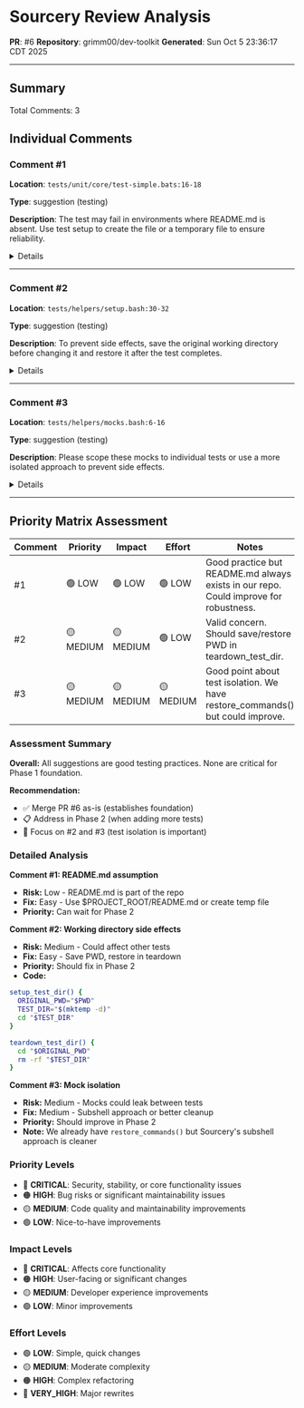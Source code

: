# Sourcery Review Analysis
**PR**: #6
**Repository**: grimm00/dev-toolkit
**Generated**: Sun Oct  5 23:36:17 CDT 2025

---

## Summary

Total Comments: 3

## Individual Comments

### Comment #1

**Location**: `tests/unit/core/test-simple.bats:16-18`

**Type**: suggestion (testing)

**Description**: The test may fail in environments where README.md is absent. Use test setup to create the file or a temporary file to ensure reliability.

<details>
<summary>Details</summary>

<b>Code Context</b>

<pre><code>
+  [ &quot;$result&quot; -eq 4 ]
+}
+
+@test &quot;can check if file exists&quot; {
+  [ -f &quot;README.md&quot; ]
+}
+
</code></pre>

<b>Issue</b>

**suggestion (testing):** Test assumes README.md exists; consider creating it in setup or using a temp file.

<b>Suggestion</b>

<pre><code>
setup() {
  tmpfile=&quot;$(mktemp)&quot;
}

teardown() {
  rm -f &quot;$tmpfile&quot;
}

@test &quot;can check if file exists&quot; {
  touch &quot;$tmpfile&quot;
  [ -f &quot;$tmpfile&quot; ]
}
</code></pre>

</details>

---

### Comment #2

**Location**: `tests/helpers/setup.bash:30-32`

**Type**: suggestion (testing)

**Description**: To prevent side effects, save the original working directory before changing it and restore it after the test completes.

<details>
<summary>Details</summary>

<b>Code Context</b>

<pre><code>
+fi
+
+# Create temporary test directory
+setup_test_dir() {
+  TEST_DIR=&quot;$(mktemp -d)&quot;
+  cd &quot;$TEST_DIR&quot;
+}
+
</code></pre>

<b>Issue</b>

**suggestion (testing):** setup_test_dir changes working directory globally; may affect other tests.

</details>

---

### Comment #3

**Location**: `tests/helpers/mocks.bash:6-16`

**Type**: suggestion (testing)

**Description**: Please scope these mocks to individual tests or use a more isolated approach to prevent side effects.

<details>
<summary>Details</summary>

<b>Code Context</b>

<pre><code>
+# Mock functions for external commands
+
+# Mock git remote to return specific URL
+mock_git_remote() {
+  local url=&quot;$1&quot;
+  git() {
+    if [ &quot;$1&quot; = &quot;remote&quot; ] &amp;&amp; [ &quot;$2&quot; = &quot;get-url&quot; ]; then
+      echo &quot;$url&quot;
+    else
+      command git &quot;$@&quot;
+    fi
+  }
+  export -f git
+}
+
</code></pre>

<b>Issue</b>

**suggestion (testing):** Mocking git and gh globally may interfere with other tests.

<b>Suggestion</b>

<pre><code>
mock_git_remote() {
  local url=&quot;$1&quot;
  # Usage: mock_git_remote &lt;url&gt; &lt;command&gt;
  (
    git() {
      if [ &quot;$1&quot; = &quot;remote&quot; ] &amp;&amp; [ &quot;$2&quot; = &quot;get-url&quot; ]; then
        echo &quot;$url&quot;
      else
        command git &quot;$@&quot;
      fi
    }
    &quot;$@&quot;
  )
}
</code></pre>

</details>

---

## Priority Matrix Assessment

| Comment | Priority | Impact | Effort | Notes |
|---------|----------|--------|--------|-------|
| #1 | 🟢 LOW | 🟢 LOW | 🟢 LOW | Good practice but README.md always exists in our repo. Could improve for robustness. |
| #2 | 🟡 MEDIUM | 🟡 MEDIUM | 🟢 LOW | Valid concern. Should save/restore PWD in teardown_test_dir. |
| #3 | 🟡 MEDIUM | 🟡 MEDIUM | 🟡 MEDIUM | Good point about test isolation. We have restore_commands() but could improve. |

### Assessment Summary

**Overall:** All suggestions are good testing practices. None are critical for Phase 1 foundation.

**Recommendation:** 
- ✅ Merge PR #6 as-is (establishes foundation)
- 📋 Address in Phase 2 (when adding more tests)
- 🎯 Focus on #2 and #3 (test isolation is important)

### Detailed Analysis

**Comment #1: README.md assumption**
- **Risk:** Low - README.md is part of the repo
- **Fix:** Easy - Use $PROJECT_ROOT/README.md or create temp file
- **Priority:** Can wait for Phase 2

**Comment #2: Working directory side effects**
- **Risk:** Medium - Could affect other tests
- **Fix:** Easy - Save PWD, restore in teardown
- **Priority:** Should fix in Phase 2
- **Code:**
```bash
setup_test_dir() {
  ORIGINAL_PWD="$PWD"
  TEST_DIR="$(mktemp -d)"
  cd "$TEST_DIR"
}

teardown_test_dir() {
  cd "$ORIGINAL_PWD"
  rm -rf "$TEST_DIR"
}
```

**Comment #3: Mock isolation**
- **Risk:** Medium - Mocks could leak between tests
- **Fix:** Medium - Subshell approach or better cleanup
- **Priority:** Should improve in Phase 2
- **Note:** We already have `restore_commands()` but Sourcery's subshell approach is cleaner

### Priority Levels
- 🔴 **CRITICAL**: Security, stability, or core functionality issues
- 🟠 **HIGH**: Bug risks or significant maintainability issues
- 🟡 **MEDIUM**: Code quality and maintainability improvements
- 🟢 **LOW**: Nice-to-have improvements

### Impact Levels
- 🔴 **CRITICAL**: Affects core functionality
- 🟠 **HIGH**: User-facing or significant changes
- 🟡 **MEDIUM**: Developer experience improvements
- 🟢 **LOW**: Minor improvements

### Effort Levels
- 🟢 **LOW**: Simple, quick changes
- 🟡 **MEDIUM**: Moderate complexity
- 🟠 **HIGH**: Complex refactoring
- 🔴 **VERY_HIGH**: Major rewrites



